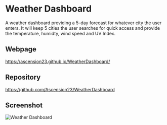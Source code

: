 # Weather Dashboard

A weather dashboard providing a 5-day forecast for whatever city the user enters. It will keep 5 cities the user searches for quick access and provide the temperature, humidty, wind speed and UV Index.

## Webpage

https://ascension23.github.io/WeatherDashboard/

## Repository

https://github.com/Ascension23/WeatherDashboard

## Screenshot

![Weather Dashboard](https://user-images.githubusercontent.com/77472152/116737600-44de0b80-a9a6-11eb-8b70-09e6ebed2dbe.png)
